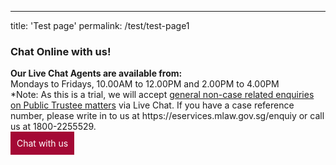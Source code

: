 ---
title: 'Test page'
permalink: /test/test-page1

<div class="paragraphs">
   <h3>Chat Online with us!</h3>
  <b>Our Live Chat Agents are available from:</b><br>
Mondays to Fridays, 10.00AM to 12.00PM and 2.00PM to 4.00PM
<br>
*Note: As this is a trial, we will accept <u>general non-case related enquiries on Public Trustee matters</u> via Live Chat. If you have a case reference number, please write in to us at https://eservices.mlaw.gov.sg/enquiy or call us at 1800-2255529.<br>
<a href="https://static.zdassets.com/web_widget/latest/liveChat.html?v=10#key=flexanswer1659.zendesk.com" target="_blank" style="display:inline-block;padding:10px;color:#fff;background:#a40935;text-decoration:none">Chat with us</a>
</div>

<!--
<div class="paragraphs">
   <a href="https://eservices.mlaw.gov.sg/enquiry/">
   <img style="float:left; width: 40px;" src="/images/enq.png/" title="Contact Us" alt="Contact Us"></a>
   <div class="content-heading">
   <h3> Contact Us @ OneMinLaw</h3>
  </div>
</div>
-->

<!--
<div class="row">
  <div class="col">
    <h2>Open <b>multiple</b></h2>
    <div class="tabs">
      <div class="tab">
        <input type="checkbox" id="chck1">
        <label class="tab-label" for="chck1">Item 1</label>
        <div class="tab-content">
          Lorem ipsum dolor sit amet consectetur, adipisicing elit. Ipsum, reiciendis!
          <br><b>Testing text</b>
          <li>bullet 1</li>
          <li>bullet 2</li>
        </div>
      </div>
      <div class="tab">
        <input type="checkbox" id="chck2">
        <label class="tab-label" for="chck2">Item 2</label>
        <div class="tab-content">
          Lorem ipsum dolor sit amet consectetur adipisicing elit. A, in!
        </div>
      </div>
    </div>
  </div>
  </div>
 
</div>
-->
